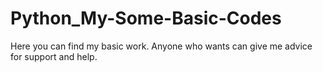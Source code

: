 # Python_My-Some-Basic-Codes
Here you can find my basic work. Anyone who wants can give me advice for support and help.
